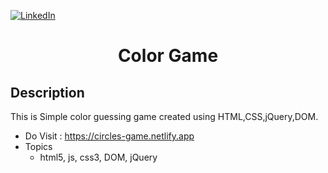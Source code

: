 [![LinkedIn][linkedin-shield]][linkedin-url]

<h1 align="center">Color Game</h1>

## Description
This is Simple color guessing game created using HTML,CSS,jQuery,DOM.
- Do Visit : https://circles-game.netlify.app
- Topics
  - html5, js, css3, DOM, jQuery

<!-- MARKDOWN LINKS & IMAGES -->
<!-- https://www.markdownguide.org/basic-syntax/#reference-style-links -->
[linkedin-shield]: https://img.shields.io/badge/-LinkedIn-black.svg?style=for-the-badge&logo=linkedin&colorB=555
[linkedin-url]: https://www.linkedin.com/in/shyam-bodke/
